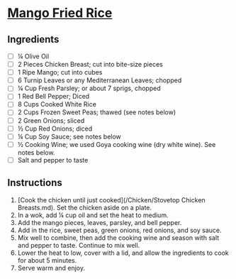 # [Mango Fried Rice](https://www.savorythoughts.com/mango-fried-rice/#recipe)

## Ingredients
- [ ] ¼ Olive Oil
- [ ] 2 Pieces Chicken Breast; cut into bite-size pieces
- [ ] 1 Ripe Mango; cut into cubes
- [ ] 6 Turnip Leaves or any Mediterranean Leaves; chopped
- [ ] ¼ Cup Fresh Parsley; or about 7 sprigs, chopped
- [ ] 1 Red Bell Pepper; Diced
- [ ] 8 Cups Cooked White Rice
- [ ] 2 Cups Frozen Sweet Peas; thawed (see notes below)
- [ ] 2 Green Onions; sliced
- [ ] ½ Cup Red Onions; diced
- [ ] ¼ Cup Soy Sauce; see notes below
- [ ] ½ Cooking Wine; we used Goya cooking wine (dry white wine). See notes below.
- [ ] Salt and pepper to taste

## Instructions
1. [Cook the chicken until just cooked](/Chicken/Stovetop Chicken Breasts.md). Set the chicken aside on a plate.
2. In a wok, add ¼ cup oil and set the heat to medium. 
3. Add the mango pieces, leaves, parsley, and bell pepper.
4. Add in the rice, sweet peas, green onions, red onions, and soy sauce.
5. Mix well to combine, then add the cooking wine and season with salt and pepper to taste. Continue to mix well.
6. Lower the heat to low, cover with a lid, and allow the ingredients to cook for about 5 minutes.
7. Serve warm and enjoy.